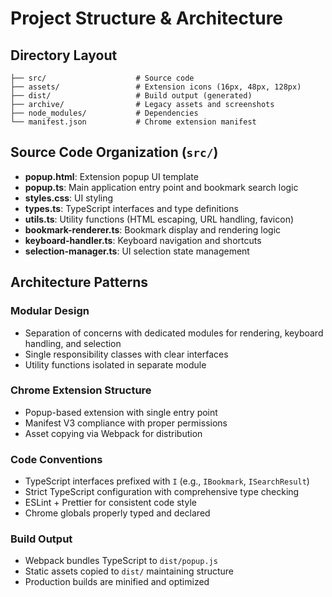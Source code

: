 # Project Structure & Architecture

## Directory Layout
```
├── src/                    # Source code
├── assets/                 # Extension icons (16px, 48px, 128px)
├── dist/                   # Build output (generated)
├── archive/                # Legacy assets and screenshots
├── node_modules/           # Dependencies
└── manifest.json           # Chrome extension manifest
```

## Source Code Organization (`src/`)
- **popup.html**: Extension popup UI template
- **popup.ts**: Main application entry point and bookmark search logic
- **styles.css**: UI styling
- **types.ts**: TypeScript interfaces and type definitions
- **utils.ts**: Utility functions (HTML escaping, URL handling, favicon)
- **bookmark-renderer.ts**: Bookmark display and rendering logic
- **keyboard-handler.ts**: Keyboard navigation and shortcuts
- **selection-manager.ts**: UI selection state management

## Architecture Patterns

### Modular Design
- Separation of concerns with dedicated modules for rendering, keyboard handling, and selection
- Single responsibility classes with clear interfaces
- Utility functions isolated in separate module

### Chrome Extension Structure
- Popup-based extension with single entry point
- Manifest V3 compliance with proper permissions
- Asset copying via Webpack for distribution

### Code Conventions
- TypeScript interfaces prefixed with `I` (e.g., `IBookmark`, `ISearchResult`)
- Strict TypeScript configuration with comprehensive type checking
- ESLint + Prettier for consistent code style
- Chrome globals properly typed and declared

### Build Output
- Webpack bundles TypeScript to `dist/popup.js`
- Static assets copied to `dist/` maintaining structure
- Production builds are minified and optimized